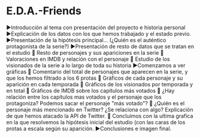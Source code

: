 # E.D.A.-Friends

▶️Introducción al tema con presentación del proyecto e historia personal
▶️Explicación de los datos con los que hemos trabajado y el estado previo.
▶️Presentación de la hipótesis principal... (¿Quién es el auténtico protagonista de la serie?)
▶️Presentación de resto de datos que se tratan en el estudio
   🔶 Resto de personajes y sus apariciones en la serie
   🔶 Valoraciones en IMDB y relación con el personaje
   🔶 Estudio de los visionados de la serie a lo largo de toda su historia
▶️Comenzamos a ver gráficas
   🔶 Comentario del total de personajes que aparecen en la serie, y que los hemos filtrado a los 6 protas
   🔶 Gráficos de cada personaje y su aparición en cada temporada
   🔶 Gráficos de los visionados por temporada y en total
   🔶 Gráficos de IMDB sobre los capítulos más votados
   🔶 ¿Hay relación entre los capítulos mas votados y el personaje que los    protagoniza? Podemos sacar el personaje "más votado"?
   🔶 ¿Quién es el personaje más mencionado en Twitter? ¿Se relaciona con algo? Explicación de que hemos atacado la API de Twitter.
   🔶 Concluimos con la ultima grafica en la que resolvemos la hipótesis inicial del estudio (con las caras de los protas a escala según su aparición.
▶️Conclusiones e imagen final.
